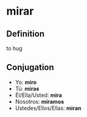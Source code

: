 # mirar

## Definition
to hug

## Conjugation

- Yo: **miro**
- Tú: **miras**
- Él/Ella/Usted: **mira**
- Nosotros: **miramos**
- Ustedes/Ellos/Ellas: **miran**
